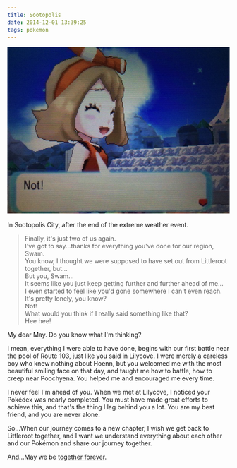 ```yaml
---
title: Sootopolis
date: 2014-12-01 13:39:25
tags: pokemon
---
```


![image-1](/images/2014/12/tumblr_nfv5ebOZfY1qgnefzo1_r3_1280.jpg)

In Sootopolis City, after the end of the extreme weather event.

> Finally, it's just two of us again.  
> I've got to say...thanks for everything you've done for our region, Swam.  
> You know, I thought we were supposed to have set out from Littleroot together, but...  
> But you, Swam...  
> It seems like you just keep getting further and further ahead of me...  
> I even started to feel like you'd gone somewhere I can't even reach.  
> It's pretty lonely, you know?  
> Not!  
> What would you think if I really said something like that?  
> Hee hee!

My dear May. Do you know what I'm thinking?

I mean, everything I were able to have done, begins with our first battle near the pool of Route 103, just like you said in Lilycove. I were merely a careless boy who knew nothing about Hoenn, but you welcomed me with the most beautiful smiling face on that day, and taught me how to battle, how to creep near Poochyena. You helped me and encouraged me every time.

I never feel I'm ahead of you. When we met at Lilycove, I noticed your Pokédex was nearly completed. You must have made great efforts to achieve this, and that's the thing I lag behind you a lot. You are my best friend, and you are never alone.

So...When our journey comes to a new chapter, I wish we get back to Littleroot together, and I want we understand everything about each other and our Pokémon and share our journey together.

And...May we be [together forever](http://wiki.52poke.com/wiki/Together_Forever).